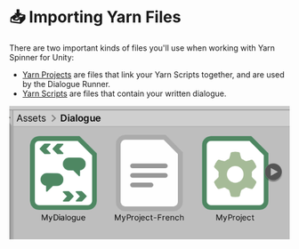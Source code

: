 # 📥 Importing Yarn Files

There are two important kinds of files you'll use when working with Yarn Spinner for Unity:

* [Yarn Projects](yarn-projects.md) are files that link your Yarn Scripts together, and are used by the Dialogue Runner.
* [Yarn Scripts](yarn-scripts.md) are files that contain your written dialogue.

![A Yarn Script, a string table, and a Yarn Project in Unity.](../../.gitbook/assets/yarn-spinner-unity-asset-types.png)

